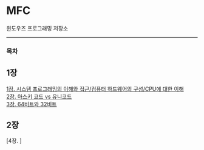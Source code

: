 # MFC
윈도우즈 프로그래밍 저장소
<hr>

### 목차

## 1장
[1장. 시스템 프로그래밍의 이해와 접근/컴퓨터 하드웨어의 구성/CPU에 대한 이해](https://alabaster-syzygy-de7.notion.site/1bdf59d27d7180858239c6a688d616d3)<br>
[2장. 아스키 코드 vs 유니코드](https://alabaster-syzygy-de7.notion.site/2-vs-1c5f59d27d7180608878ce57cb94d8c9?pvs=74)<br>
[3장. 64비트와 32비트](https://alabaster-syzygy-de7.notion.site/3-64-32-1c5f59d27d718022a84ec0d810e5508a?pvs=74)<br>

## 2장
[4장. ]
